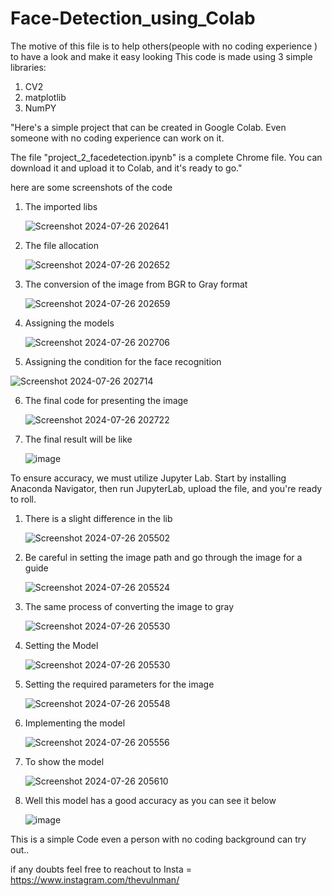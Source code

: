 # Face-Detection_using_Colab

The motive of this file is to help others(people with no coding experience ) to have a look and make it easy looking 
This code is made using 3 simple libraries:
1. CV2
2. matplotlib
3. NumPY

"Here's a simple project that can be created in Google Colab. Even someone with no coding experience can work on it.

The file "project_2_facedetection.ipynb" is a complete Chrome file. You can download it and upload it to Colab, and it's ready to go."

here are some screenshots of the code

1. The imported libs
   
   ![Screenshot 2024-07-26 202641](https://github.com/user-attachments/assets/3f7c8069-49bc-40d2-9e29-8d7f02287d91)

3. The file allocation
   
   ![Screenshot 2024-07-26 202652](https://github.com/user-attachments/assets/37f1d1ba-fad7-4105-9e88-de11a8ad0854)

3. The conversion of the image from BGR to Gray format

   ![Screenshot 2024-07-26 202659](https://github.com/user-attachments/assets/0f627e93-49e3-48a6-a226-d3ae40652bdb)

4. Assigning the models

   ![Screenshot 2024-07-26 202706](https://github.com/user-attachments/assets/6243d341-5e3f-47b5-89dc-af4e20004d3b)

5. Assigning the condition for the face recognition

  ![Screenshot 2024-07-26 202714](https://github.com/user-attachments/assets/4ead4e7c-6ff1-49b4-b7bf-f7f29fab20c1)

6. The final code for presenting the image

   ![Screenshot 2024-07-26 202722](https://github.com/user-attachments/assets/17386264-7a0c-4084-a847-ba8c56532aaa)

7. The final result will be like

   ![image](https://github.com/user-attachments/assets/3a99d763-f083-4944-90f9-f43ca61c0dfa)


To ensure accuracy, we must utilize Jupyter Lab. Start by installing Anaconda Navigator, then run JupyterLab, upload the file, and you're ready to roll.

1. There is a slight difference in the lib
   
   ![Screenshot 2024-07-26 205502](https://github.com/user-attachments/assets/6be84929-63e1-4423-bfab-059370d16955)

2. Be careful in setting the image path and go through the image for a guide

   ![Screenshot 2024-07-26 205524](https://github.com/user-attachments/assets/4f646ec9-0978-47a3-a698-496be1884839)

3. The same process of converting the image to gray

   ![Screenshot 2024-07-26 205530](https://github.com/user-attachments/assets/48ae7a85-fbf3-45b4-8fca-137cec531a0f)

4. Setting the Model

   ![Screenshot 2024-07-26 205530](https://github.com/user-attachments/assets/a70372fd-8437-4e3c-8ac6-db03a110fdd4)

5. Setting the required parameters for the image

   ![Screenshot 2024-07-26 205548](https://github.com/user-attachments/assets/03d2e79f-40a9-487b-8738-0e38d39012a9)

6. Implementing the model

   ![Screenshot 2024-07-26 205556](https://github.com/user-attachments/assets/a0909cbb-27f2-4f54-b06d-55e86fc3afd3)

7. To show the model

   ![Screenshot 2024-07-26 205610](https://github.com/user-attachments/assets/35c2f6ea-a644-4c9f-8799-3d9ec6d64754)

8. Well this model has a good accuracy as you can see it below

   ![image](https://github.com/user-attachments/assets/ef611271-5902-42d2-b3d4-1d65fd6198fa)

This is a simple Code even a person with no coding background can try out..

if any doubts feel free to reachout to
Insta =  https://www.instagram.com/thevulnman/







